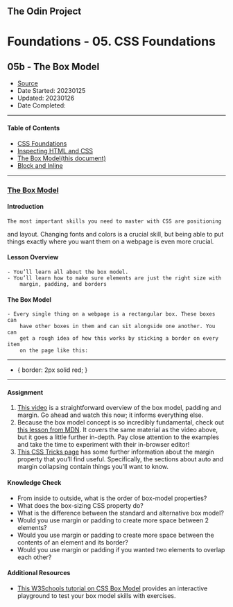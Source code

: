 ## The Odin Project

# Foundations - 05. CSS Foundations
## 05b - The Box Model

  - [Source](https://www.theodinproject.com/paths/foundations/courses/foundations)
  - Date Started: 20230125
  - Updated: 20230126
  - Date Completed:
---

#### Table of Contents

  - [CSS Foundations](05_foundations_css_foundations.md)
  - [Inspecting HTML and CSS](05a_inspecting_html_and_css.md)
  - [The Box Model(this document)](05b_the_box_model.md)
  - [Block and Inline](05c_block_and_inline.md)
  
---
### [The Box Model](https://www.theodinproject.com/lessons/foundations-the-box-model)

#### Introduction

    The most important skills you need to master with CSS are positioning
and layout. Changing fonts and colors is a crucial skill, but being able to
put things exactly where you want them on a webpage is even more crucial.

#### Lesson Overview

    - You’ll learn all about the box model.
    - You’ll learn how to make sure elements are just the right size with
        margin, padding, and borders
  
#### The Box Model
    - Every single thing on a webpage is a rectangular box. These boxes can
        have other boxes in them and can sit alongside one another. You can
        get a rough idea of how this works by sticking a border on every item
        on the page like this:
----
* {
  border: 2px solid red;
}
----

#### Assignment

1. [This video](https://www.youtube.com/watch?v=rIO5326FgPE) is a straightforward overview of the box model, padding and margin. Go ahead and watch this now; it informs everything else.
2. Because the box model concept is so incredibly fundamental, check out [this lesson from MDN](https://developer.mozilla.org/en-US/docs/Learn/CSS/Building_blocks/The_box_model). It covers the same material as the video above, but it goes a little further in-depth. Pay close attention to the examples and take the time to experiment with their in-browser editor!
3. [This CSS Tricks page](https://css-tricks.com/almanac/properties/m/margin/) has some further information about the margin property that you’ll find useful. Specifically, the sections about auto and margin collapsing contain things you’ll want to know.



#### Knowledge Check

  - From inside to outside, what is the order of box-model properties?
  - What does the box-sizing CSS property do?
  - What is the difference between the standard and alternative box model?
  - Would you use margin or padding to create more space between 2 elements?
  - Would you use margin or padding to create more space between the contents of an element and its border?
  - Would you use margin or padding if you wanted two elements to overlap each other?

  
#### Additional Resources

  - [This W3Schools tutorial on CSS Box Model](https://www.w3schools.com/css/css_boxmodel.asp) provides an interactive playground to test your box model skills with exercises.
